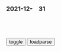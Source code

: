 ### 2021-12-　31

```note
```

<table id="tbc" style="white-space:pre-wrap">
</table>
<button onclick="toggleb()">toggle</button>
<button onclick="loadparse()">loadparse</button>
<br>
<!-- 🌸<br>🍅-　-🍑<hr>🍀 -->
<pre>
<textarea rows="30" cols="100" style="display: none" id="tar">

<font size="2"><b>
你尽管吃！j察叔叔那边我去解释！,美食,菜谱,好看视频</b></font><br>
https://haokan.baidu.com/v?vid=9596389359427457638&sfrom=baidu-feed

<font size="1" style="color:#DCDCDC"><b>2021/12/31 下午11:53:40</b></font><br>

<font size="2"><b>
gj空间站面临挑战，太空战争将要发生，日漫是预言家吧！</b></font><br>
https://mbd.baidu.com/newspage/data/landingsuper?context=%7B%22nid%22%3A%22news_9349065349849903449%22%7D&n_type=-1&p_from=-1

https://pics7.baidu.com/feed/0bd162d9f2d3572c65b830c3f984c42e63d0c3fc.jpeg?token=90121e9304c9458a4631cea0c1a1adbf&.jpg

<font size="1" style="color:#DCDCDC"><b>2021/12/31 下午11:30:44</b></font><br>

<font size="2"><b>
韩gz府很清醒，韩gmz很上头：71.8%认为zg是最大gj威胁</b></font><br>
https://mbd.baidu.com/newspage/data/landingsuper?context=%7B%22nid%22%3A%22news_9262884481622436503%22%7D&n_type=-1&p_from=-1

<font size="1" style="color:#DCDCDC"><b>2021/12/31 下午11:27:29</b></font><br>

<font size="2"><b>
不可思议的磁力加速器，将小球放在磁轨上，有趣的现象发生了,科学,科普,好看视频</b></font><br>
https://haokan.baidu.com/v?vid=9875657282753368216&sfrom=baidu-feed

<font size="1" style="color:#DCDCDC"><b>2021/12/31 下午9:15:47</b></font><br>

<font size="2"><b>
三户养一个b，七户养一个g，蜀h均户只有三口人，怎么能不灭</b></font><br>
https://mbd.baidu.com/newspage/data/landingsuper?context=%7B%22nid%22%3A%22news_9464537504091887334%22%7D&n_type=-1&p_from=-1

<font size="1" style="color:#DCDCDC"><b>2021/12/31 下午8:30:03</b></font><br>

<font size="2"><b>
又一日货“神话”破灭！但尴尬的，却是我们中国人！</b></font><br>
https://mbd.baidu.com/newspage/data/landingsuper?context=%7B%22nid%22%3A%22news_9232566891613561614%22%7D&n_type=-1&p_from=-1

日本高山市的一家食品批发公司——高山水产青果被检查人员发现，在销售的3万条日本鳗鱼中掺杂了6640条zg鳗鱼，并谎称是日本鳗鱼，高价卖出。

<font size="1" style="color:#DCDCDC"><b>2021/12/31 下午8:28:11</b></font><br>

<font size="2"><b>
我有个情妇，是因为我... - @电影记录员的微博 - 微博</b></font><br>
https://weibo.com/6218080306/K72AYcABf

我有个情妇，是因为我有个老婆；因为我有老婆，所以我才有情妇。——《江湖告急》。 ​​​
https://wx2.sinaimg.cn/mw2000/006MOqJQly1goq7adousoj30dl07sgrv.jpg

<font size="1" style="color:#DCDCDC"><b>2021/12/31 下午6:19:38</b></font><br>

<font size="2"><b>
年终别去赌：你永远赢不了“凯利公式”</b></font><br>
https://mbd.baidu.com/newspage/data/landingsuper?context=%7B%22nid%22%3A%22news_9412993833617784455%22%7D&n_type=-1&p_from=-1

你觉得游戏是公平的，一正一反，均为50%概率，按照大数定律来说，这是必然规律。然而，你有没有想过，正是这种你以为的“公平”，让你误解了大数定律，才陷入了“赌徒谬论”里呢？

https://pics5.baidu.com/feed/55e736d12f2eb938d672cecedbab223ce4dd6fc5.png?token=929f3eaba89376a10a27f98c48c4f0a4&.jpg

大量重复的随机现象里其实藏着某种必然规律。

还是以抛硬币为例，当投掷次数足够大时，出现正（反）面的频率将逐渐接近于1/2，且随着投掷次数的增加，偏差会越来越小，如下图。

https://pics5.baidu.com/feed/91529822720e0cf3986447ba048f5516bf09aa36.png?token=99e7ae893b8c201974823a4cfe5eb64e&.jpg

投掷硬币次数越少，大数定律的身影就越模糊，可能10次中5正5反，也可能9正1反，也可能10正0反或0正10反……

现实往往是，在远未达到“足够多”次试验时，你就已经输了个精光了。

“输赢概率为50%”，这本身就具有很大的误导性。

在硬币抛出之前，50%的概率代表的是可能性；

在硬币抛出之后，50%的概率代表的是结果的统计平均值，却并不是实际分布值。

这是你对大数定律的误解之一。

https://pics5.baidu.com/feed/91529822720e0cf3986447ba048f5516bf09aa36.png?token=99e7ae893b8c201974823a4cfe5eb64e&.jpg

早在18世纪初，那群热爱赌博的概率论数学家们，就提出了那个让赌徒闻风丧胆的破产噩梦：

在“公平”的赌博中，任何一个拥有有限赌本的赌徒，只要长期赌下去，必然有一天会输个精光。

我们可以在马尔科夫链、二项分布、递推公式等的助攻下，列出一组组粗暴的、令人头皮发麻的函数，但也许它们都不如一张二维模拟图来得直白，

https://pics4.baidu.com/feed/d833c895d143ad4b7400e19d8ccbfda6a50f0697.png?token=533d8773d7241449b1bb42d4933a54d9&.jpg

https://pics4.baidu.com/feed/dbb44aed2e738bd47f6b17d9af4220df257ff9e7.png?token=48dd018ecc8c8e6fc5e1157ec3dc8a6d&.jpg

把不同r对应的f(r,n)和f(r,s,p)放到同一个图中进行比较，它形象地揭示了赌徒输光定理的含义：所谓的“公平”赌博，其实并不公平。

第一，没有一个赌场会让你的赢面超过50%。

第二，庄家不是赌徒。

第三，庄家是“抽水”收入。

每次下注比例为当时总资金的25%，这样就能获得最大收益。

赢得胜利的唯一法则：不赌

有人可能说，我又不是与赌场对赌，我只要赢了对手就行了。可无论是你还是对方，赢者都是要给赌场“流水”的，赌的时间一长，两者都是在给赌场打工。

<font size="1" style="color:#DCDCDC"><b>2021/12/31 下午6:00:43</b></font><br>

<font size="2"><b>
马斯克：打算在火星上实行直接m主制，摒弃美式m主</b></font><br>
https://mbd.baidu.com/newspage/data/landingsuper?context=%7B%22nid%22%3A%22news_9235607500938292556%22%7D&n_type=-1&p_from=-1

<font size="1" style="color:#DCDCDC"><b>2021/12/31 下午2:38:06</b></font><br>

<font size="2"><b>
j察到监y做卧底，却意外赚了一个亿，还当上了大哥，高分犯罪片,影视,犯罪片,好看视频</b></font><br>
https://haokan.baidu.com/v?vid=13712873676345962276&sfrom=baidu-feed

做人别太狠，不然地位很不稳。

<font size="1" style="color:#DCDCDC"><b>2021/12/31 下午2:24:50</b></font><br>

<font size="2"><b>
“收拾完立陶宛，轮到澳大利亚了？”</b></font><br>
https://baijiahao.baidu.com/s?id=1718485131551824187&wfr=spider&for=pc

<font size="1" style="color:#DCDCDC"><b>2021/12/31 下午2:27:29</b></font><br>

<font size="2"><b>
zg再出手，同一天收拾两个反hgj，惩罚立陶宛，剑指澳大利亚</b></font><br>
http://app.myzaker.com/news/article.php?pk=612751948e9f09692d1b01c7

<font size="1" style="color:#DCDCDC"><b>2021/12/31 下午2:30:19</b></font><br>

<font size="2"><b>
又有欠收拾的了？英g接连3次对h示强，澳大利亚反被“打醒了”_新浪新闻</b></font><br>
https://k.sina.com.cn/article_5381630750_m140c52b1e03300qk6p.html

<font size="1" style="color:#DCDCDC"><b>2021/12/31 下午2:30:58</b></font><br>

<font size="2"><b>
j察到监y做卧底，却意外赚了一个亿，还当上了大哥，高分犯罪片,影视,犯罪片,好看视频</b></font><br>
https://haokan.baidu.com/v?vid=13712873676345962276&sfrom=baidu-feed

只能说做人要狠，也要仁。不要没事弄这个，干那个不然早晚玩完。

<font size="1" style="color:#DCDCDC"><b>2021/12/31 下午2:24:50</b></font><br>

<font size="2"><b>
古惑仔：蒋老大在线教学，要想成大事一定要钞票，金玉良言啊！,影视,动作片,好看视频</b></font><br>
https://haokan.baidu.com/v?vid=6248242074942757640&sfrom=baidu-feed

妈的，狗腿。

<font size="1" style="color:#DCDCDC"><b>2021/12/31 下午2:13:33</b></font><br>

死亡火墙
https://gimg3.baidu.com/search/src=https%3A%2F%2Ffeed-image.baidu.com%2F0%2Fpic%2F388472301_-1262113175_-1902829007.jpg

三阶死亡火墙
https://gimg3.baidu.com/search/src=https%3A%2F%2Ffeed-image.baidu.com%2F0%2Fpic%2F-576808046_1010550067_-2037540746.jpg

<font size="2"><b>
本·拉登公开亮相时，身边总放着AK47步枪，卡拉什尼科夫愤怒不已,军事,军事历史,好看视频</b></font><br>
https://haokan.baidu.com/v?vid=13458849532924035780&sfrom=baidu-feed

<font size="1" style="color:#DCDCDC"><b>2021/12/31 下午1:58:22</b></font><br>

<font size="2"><b>
末代皇帝：溥仪沦落到监狱被欺负，怎料御前侍卫也在，霸气护主！,影视,战争片,好看视频</b></font><br>
https://haokan.baidu.com/v?vid=12879365210237804067&sfrom=baidu-feed

你敢侮辱皇上。

<font size="1" style="color:#DCDCDC"><b>2021/12/31 下午1:56:47</b></font><br>

<font size="2"><b>
狗狗有这些行为，说明它很讨厌你，主人要反思了</b></font><br>
https://baijiahao.baidu.com/s?id=1720470175159618605&wfr=spider&for=pc

对你炸毛、呲牙、低吼

学会定点还乱拉

不让你抱、不让你摸

躲着你

敢咬你

<font size="1" style="color:#DCDCDC"><b>2021/12/31 上午11:10:08</b></font><br>

<font size="2"><b>
奇葩说：歇后语能有什么杀伤力，学会了怼天怼地怼空气，男版傅首尔_腾讯新闻</b></font><br>
https://new.qq.com/rain/a/20210502V02GKQ00

<font size="1" style="color:#DCDCDC"><b>2021/12/31 上午11:00:31</b></font><br>

<font size="2"><b>
60年一轮回，千年诅咒？传说中的“赤马红羊浩劫”是什么？</b></font><br>
https://mbd.baidu.com/newspage/data/landingsuper?context=%7B%22nid%22%3A%22news_9369737929307263707%22%7D&n_type=-1&p_from=-1

<font size="1" style="color:#DCDCDC"><b>2021/12/31 上午11:00:46</b></font><br>

<font size="2"><b>
王q：舆l战是西方压zzg的最后一块“遮羞布”</b></font><br>
https://mbd.baidu.com/newspage/data/landingsuper?context=%7B%22nid%22%3A%22news_9037757336920246066%22%7D&n_type=-1&p_from=-1

<font size="1" style="color:#DCDCDC"><b>2021/12/31 上午10:31:32</b></font><br>

<font size="2"><b>
怼天怼地怼空气！土耳其反击德g警告后，痛批瑞典无视希腊对难m_勘探</b></font><br>
https://www.sohu.com/a/447438251_120965969

<font size="1" style="color:#DCDCDC"><b>2021/12/31 上午10:51:46</b></font><br>

<font size="2"><b>
怼天怼地怼空气的日副相 连特朗普都要甘拜下风|特朗普|麻生|麻生太郎_新浪新闻</b></font><br>
https://news.sina.com.cn/w/sy/2017-08-31/doc-ifykpuui0025753.shtml

<font size="1" style="color:#DCDCDC"><b>2021/12/31 上午10:52:17</b></font><br>

<font size="2"><b>
怼天怼地怼空气的是什么样的人？ - 知乎</b></font><br>
https://www.zhihu.com/question/57338026

y筱筱
一言蔽之，是失败的人

n名用户
朝阳门外有两栋大楼里住着一群人，现在日常就是怼天怼地对空气。

<font size="1" style="color:#DCDCDC"><b>2021/12/31 上午10:49:29</b></font><br>

<font size="2"><b>
怼天怼地怼空气，英格兰本土球迷成欧洲杯全m公敌</b></font><br>
https://baijiahao.baidu.com/s?id=1705102768278964291&wfr=spider&for=pc

<font size="1" style="color:#DCDCDC"><b>2021/12/31 上午11:08:12</b></font><br>

<font size="2"><b>
三分钟学会“外交部式反（怼）问（人）”</b></font><br>
https://www.sohu.com/a/121812746_355696

<font size="1" style="color:#DCDCDC"><b>2021/12/31 上午11:05:18</b></font><br>

<font size="2"><b>
外j部怼_百d搜索</b></font><br>
https://www.baidu.com/s?&wd=%E5%A4%96%E4%BA%A4%E9%83%A8%E6%80%BC

百d为您找到相关结果约29,700,000个

<font size="1" style="color:#DCDCDC"><b>2021/12/31 上午11:04:40</b></font><br>

<font size="2"><b>
武庚纪：实力不够嘴炮来凑，打不过怎么办，嘴炮也是实力的一种</b></font><br>
https://baijiahao.baidu.com/s?id=1673077132766865605&wfr=spider&for=pc

<font size="1" style="color:#DCDCDC"><b>2021/12/31 上午10:40:45</b></font><br>

<font size="2"><b>
拳愿阿修罗第二季 第4集 实力不够嘴炮来凑 天狼拳的惨败_哔哩哔哩_bilibili</b></font><br>
https://www.bilibili.com/video/av74879566/

<font size="1" style="color:#DCDCDC"><b>2021/12/31 上午10:41:18</b></font><br>

<font size="2"><b>
普j总统坚强领导，e罗斯强大无比！美g黔驴技穷，只剩下嘴炮！</b></font><br>
https://baijiahao.baidu.com/s?id=1710757916361845411&wfr=spider&for=pc

<font size="1" style="color:#DCDCDC"><b>2021/12/31 上午11:32:38</b></font><br>

<font size="2"><b>
黔驴技穷的m进d唯剩自欺欺人_腾讯新闻</b></font><br>
https://new.qq.com/omn/20201113/20201113A0GVL300.html

<font size="1" style="color:#DCDCDC"><b>2021/12/31 下午1:49:01</b></font><br>

<font size="2"><b>
“f堵”l坛，掌q者终于还是黔驴技穷了_新闻中心_新浪网</b></font><br>
https://news.sina.com.cn/o/2010-06-01/003717588957s.shtml

<font size="1" style="color:#DCDCDC"><b>2021/12/31 下午1:49:22</b></font><br>

<font size="2"><b>
小伙失恋了，很是憋屈，对着空气破口大骂，看着让人心疼</b></font><br>
https://c.m.163.com/news/v/VD8E6HNIH.html

<font size="1" style="color:#DCDCDC"><b>2021/12/31 上午10:39:11</b></font><br>

<font size="2"><b>
男子与空气斗智斗勇！又是坡口大骂，又是扔瓶子，属实厉害哦！</b></font><br>
https://v.qq.com/x/page/x0911x6erkt.html

<font size="1" style="color:#DCDCDC"><b>2021/12/31 上午10:38:35</b></font><br>

<font size="2"><b>
二哈听见收东西的，它就开始狼嚎，心里害怕但是它嘴上还不认输</b></font><br>
https://xw.qq.com/cmsid/20211120V09F3000

<font size="1" style="color:#DCDCDC"><b>2021/12/31 上午10:37:07</b></font><br>

<font size="2"><b>
事实再次说明：咬人的狗不会叫，会叫的狗不咬人。_腾讯新闻</b></font><br>
https://new.qq.com/omn/20211204/20211204V02WP600.html

<font size="1" style="color:#DCDCDC"><b>2021/12/31 上午11:13:39</b></font><br>

<font size="2"><b>
会叫的狗一般不咬人，跟它对视三十秒，它自己都开始觉得尴尬了__财经头条</b></font><br>
https://cj.sina.com.cn/articles/view/6385891008/m17ca0f6c00010148wa

<font size="1" style="color:#DCDCDC"><b>2021/12/31 上午11:25:32</b></font><br>

<font size="2"><b>
皇帝的新装，大叔生动诠释，只要我不尴尬，尴尬的就是别人</b></font><br>
https://baijiahao.baidu.com/s?id=1719669717665106798&wfr=spider&for=pc

<font size="1" style="color:#DCDCDC"><b>2021/12/31 上午11:31:09</b></font><br>

<font size="2"><b>
特斯拉这次虽然道歉，但仍然是“肉烂嘴不烂”_腾讯新闻</b></font><br>
https://new.qq.com/rain/a/20210202A0CDDV00

<font size="1" style="color:#DCDCDC"><b>2021/12/31 上午10:34:00</b></font><br>

<font size="2"><b>
说狠话的人一般都没有好下场！别死鸭子嘴硬，早点识时务少挨点打</b></font><br>
https://view.inews.qq.com/a/20211227V074BD00

<font size="1" style="color:#DCDCDC"><b>2021/12/31 上午11:17:00</b></font><br>

<font size="2"><b>
最好的危机公关是承认错误，而不是死鸭子嘴硬</b></font><br>
https://baijiahao.baidu.com/s?id=1720050774094062411&wfr=spider&for=pc

<font size="1" style="color:#DCDCDC"><b>2021/12/31 上午10:35:37</b></font><br>

<font size="2"><b>
死鸭子嘴硬，没有谁比你更清楚自己所犯下的罪行</b></font><br>
https://baijiahao.baidu.com/s?id=1719033954690823014&wfr=spider&for=pc

<font size="1" style="color:#DCDCDC"><b>2021/12/31 上午10:35:48</b></font><br>

<font size="2"><b>
笑傲江湖2：任我行VS扶桑忍者，东方不败一旁坐山观虎斗,影视,武侠片,好看视频</b></font><br>
https://haokan.baidu.com/v?vid=5108591881901062411&sfrom=baidu-feed

我们的血债太多，更不能像你们一样想走i就走。

<font size="1" style="color:#DCDCDC"><b>2021/12/31 下午5:25:33</b></font><br>

<font size="2"><b>
乾隆私访时在路边吃瓜，对瓜农赞不绝口，回宫路上却下令：杀了他</b></font><br>
https://mbd.baidu.com/newspage/data/landingsuper?context=%7B%22nid%22%3A%22news_9419688128556636365%22%7D&n_type=-1&p_from=-1

这个不知情的瓜农对当今皇帝大加赞扬，说天子l导有方，爱m如子，歌功颂德的话说了一大堆。

听了这番话的乾隆“龙颜大悦”，

这个瓜农虽然没上过几天学，却往往能用自己的经历类比，提出观点独特的看法，这些话是生在帝王之家的乾隆一辈子也想不到的。

但在回宫的路上乾隆却突然下令，吩咐随从的武士去把那个瓜农杀掉。

原来，乾隆从小就秉持的是帝王q术的思考方式，他担心这样一个人既然不能为己所用，一旦落到其他人的手中很可能对自己不利，日后可能成为自己的心腹大患。

<font size="1" style="color:#DCDCDC"><b>2021/12/31 上午10:29:30</b></font><br>

<font size="2"><b>
英媒报道“眯眯眼事件”，评论竟称“zg人不就长这样吗”</b></font><br>
https://mbd.baidu.com/newspage/data/landingsuper?context=%7B%22nid%22%3A%22news_9110064567420427261%22%7D&n_type=-1&p_from=-1

<font size="1" style="color:#DCDCDC"><b>2021/12/31 上午10:22:24</b></font><br>

<font size="2"><b>
广西多人被押解游街示z，身穿防护服头挂巨幅头像照，官方：属实</b></font><br>
https://mbd.baidu.com/newspage/data/landingsuper?context=%7B%22nid%22%3A%22news_9511728345628864719%22%7D&n_type=-1&p_from=-1

有人说：“勿让游街示众死灰复燃，法治文明不容蒙羞”

如今，依法治g、依法执z、依法行z已经深入人心，
一些执法机关、人员仍然停留在旧的治理思维中，企望以此“震慑犯罪”，令人吃惊。

都什么年代了，还能这样无视人的尊严，即便他们做了错事、坏事。也应在法律法规框架内予以惩罚，要知道，法无授q不可为，使用q力的手段和方式要依法依规。这种“运动式”及“羞辱式”“惩戒”与文明sh和法治sh的进步是不合拍的，不利于违法犯罪分子的教育和改造。

y介布衣Zs2Dx
我支持！
379赞

x之XO
没错，我也支持！

w名Fat
漂亮
227赞

w歌似梦
对于罪犯就应该这样将其信息公布示z
347赞

b度网友355ebc8
支持！广西是边境，他们从g外疫区来还敢偷渡，必须以儆效尤，才能杜绝侥幸心理，才能更好的保护rm生命安全。边疆的雷霆手段，方能保卫zgg体安泰。
446赞

l晨三四点的洛杉矶KB
有点问题，但能理解，特殊时期特殊处理，
121赞

<font size="1" style="color:#DCDCDC"><b>2021/12/31 上午10:14:04</b></font><br>

<font size="2"><b>
古惑仔：B哥请徒弟们吃饭，靓坤前来找茬，一旁的小弟十分嚣张,影视,犯罪片,好看视频</b></font><br>
https://haokan.baidu.com/v?vid=16769689701189750452&sfrom=baidu-feed

虽然没把书念完，还要Update自己的知识。
上学还不是钓马子。
学学开车，练练拳。
还有学习怎样尊重女人。

<font size="1" style="color:#DCDCDC"><b>2021/12/31 上午10:07:05</b></font><br>

</textarea>
</pre>
<!-- 🍀<br>🍑-　-🍅<hr>🌸 -->

```tip
```

<script src="https://cdn.jsdelivr.net/npm/jquery@3.5.1/dist/jquery.min.js"></script>

<link rel="stylesheet" href="https://cdn.jsdelivr.net/gh/fancyapps/fancybox@3.5.7/dist/jquery.fancybox.min.css" />
<script src="https://cdn.jsdelivr.net/gh/fancyapps/fancybox@3.5.7/dist/jquery.fancybox.min.js"></script>

<script type="text/javascript">

var __urlRegex = /(\b(https?|ftp|file):\/\/[-A-Z0-9+&@#\/%?=~_|!:,.;]*[-A-Z0-9+&@#\/%=~_|])/ig;
var __imgRegex = /\.(?:jpe?g|gif|png)$/i;

loadparse();

function parseURL($string){

    var exp = __urlRegex;
    return $string.replace(exp,function(match){
            __imgRegex.lastIndex=0;
            if(__imgRegex.test(match)){
                return '<a data-fancybox="gallery" href="' + match.replace("/p=700", "")
                 + '"><img src="' + match.replace("/p=700", "/p=160x200")+'" width="64"></a>';
            }
            else{
                return '<a href="' + match + '" target="_blank">' + match + '</a>';
            }
        }
    );
}

function loadparse() {
  tbc.innerHTML = parseURL(tar.value);
}

function toggleb() {
  var x = document.getElementById("tar");
  if (x.style.display === "none") {
    x.style.display = "";
  } else {
    x.style.display = "none";
  }
}

</script>
